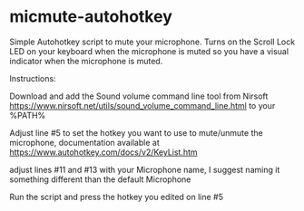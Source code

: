 # micmute-autohotkey
Simple Autohotkey script to mute your microphone. Turns on the Scroll Lock LED on your keyboard when the microphone is muted so you have a visual indicator when the microphone is muted.

Instructions:
  
  Download and add the Sound volume command line tool from Nirsoft https://www.nirsoft.net/utils/sound_volume_command_line.html to your %PATH%
  
  Adjust line #5 to set the hotkey you want to use to mute/unmute the microphone, documentation available at https://www.autohotkey.com/docs/v2/KeyList.htm
  
  adjust lines #11 and #13 with your Microphone name, I suggest naming it something different than the default Microphone
  
  Run the script and press the hotkey you edited on line #5
